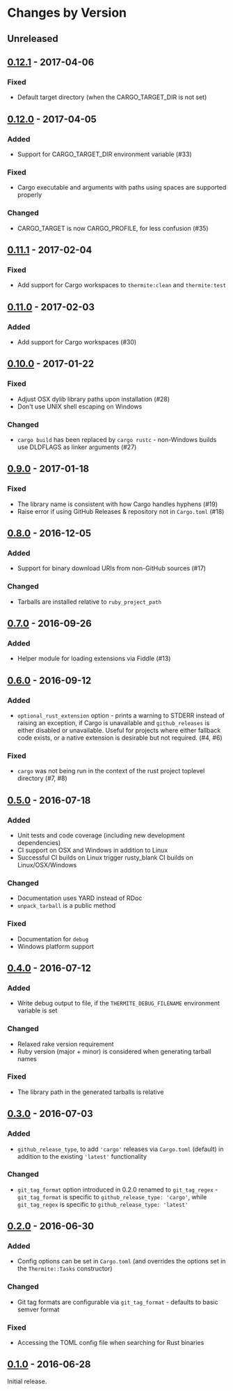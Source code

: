 # Changes by Version

## Unreleased

## [0.12.1] - 2017-04-06

### Fixed

* Default target directory (when the CARGO_TARGET_DIR is not set)

## [0.12.0] - 2017-04-05

### Added

* Support for CARGO_TARGET_DIR environment variable (#33)

### Fixed

* Cargo executable and arguments with paths using spaces are supported properly

### Changed

* CARGO_TARGET is now CARGO_PROFILE, for less confusion (#35)

## [0.11.1] - 2017-02-04

### Fixed

* Add support for Cargo workspaces to `thermite:clean` and `thermite:test`

## [0.11.0] - 2017-02-03

### Added

* Add support for Cargo workspaces (#30)

## [0.10.0] - 2017-01-22

### Fixed

* Adjust OSX dylib library paths upon installation (#28)
* Don't use UNIX shell escaping on Windows

### Changed

* `cargo build` has been replaced by `cargo rustc` - non-Windows builds use DLDFLAGS as linker
  arguments (#27)

## [0.9.0] - 2017-01-18

### Fixed

* The library name is consistent with how Cargo handles hyphens (#19)
* Raise error if using GitHub Releases & repository not in `Cargo.toml` (#18)

## [0.8.0] - 2016-12-05

### Added

* Support for binary download URIs from non-GitHub sources (#17)

### Changed

* Tarballs are installed relative to `ruby_project_path`

## [0.7.0] - 2016-09-26

### Added

* Helper module for loading extensions via Fiddle (#13)

## [0.6.0] - 2016-09-12

### Added

* `optional_rust_extension` option - prints a warning to STDERR instead of raising an exception, if
  Cargo is unavailable and `github_releases` is either disabled or unavailable. Useful for projects
  where either fallback code exists, or a native extension is desirable but not required. (#4, #6)

### Fixed

* `cargo` was not being run in the context of the rust project toplevel directory (#7, #8)

## [0.5.0] - 2016-07-18

### Added

* Unit tests and code coverage (including new development dependencies)
* CI support on OSX and Windows in addition to Linux
* Successful CI builds on Linux trigger rusty_blank CI builds on Linux/OSX/Windows

### Changed

* Documentation uses YARD instead of RDoc
* `unpack_tarball` is a public method

### Fixed

* Documentation for `debug`
* Windows platform support

## [0.4.0] - 2016-07-12

### Added

* Write debug output to file, if the `THERMITE_DEBUG_FILENAME` environment variable is set

### Changed

* Relaxed rake version requirement
* Ruby version (major + minor) is considered when generating tarball names

### Fixed

* The library path in the generated tarballs is relative

## [0.3.0] - 2016-07-03

### Added

* `github_release_type`, to add `'cargo'` releases via `Cargo.toml` (default) in addition to the
  existing `'latest'` functionality

### Changed

* `git_tag_format` option introduced in 0.2.0 renamed to `git_tag_regex` - `git_tag_format` is
  specific to `github_release_type: 'cargo'`, while `git_tag_regex` is specific to
  `github_release_type: 'latest'`

## [0.2.0] - 2016-06-30

### Added

* Config options can be set in `Cargo.toml` (and overrides the options set in the `Thermite::Tasks`
  constructor)

### Changed

* Git tag formats are configurable via `git_tag_format` - defaults to basic semver format

### Fixed

* Accessing the TOML config file when searching for Rust binaries

## [0.1.0] - 2016-06-28

Initial release.

[0.12.1]: https://github.com/malept/thermite/compare/v0.12.0...v0.12.1
[0.12.0]: https://github.com/malept/thermite/compare/v0.11.1...v0.12.0
[0.11.1]: https://github.com/malept/thermite/compare/v0.11.0...v0.11.1
[0.11.0]: https://github.com/malept/thermite/compare/v0.10.0...v0.11.0
[0.10.0]: https://github.com/malept/thermite/compare/v0.9.0...v0.10.0
[0.9.0]: https://github.com/malept/thermite/compare/v0.8.0...v0.9.0
[0.8.0]: https://github.com/malept/thermite/compare/v0.7.0...v0.8.0
[0.7.0]: https://github.com/malept/thermite/compare/v0.6.0...v0.7.0
[0.6.0]: https://github.com/malept/thermite/compare/v0.5.0...v0.6.0
[0.5.0]: https://github.com/malept/thermite/compare/v0.4.0...v0.5.0
[0.4.0]: https://github.com/malept/thermite/compare/v0.3.0...v0.4.0
[0.3.0]: https://github.com/malept/thermite/compare/v0.2.0...v0.3.0
[0.2.0]: https://github.com/malept/thermite/compare/v0.1.0...v0.2.0
[0.1.0]: https://github.com/malept/thermite/releases/tag/v0.1.0
